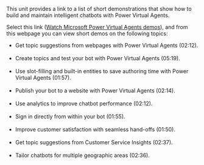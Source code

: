 This unit provides a link to a list of short demonstrations that show how to build and maintain intelligent chatbots with Power Virtual Agents.

Select this link ([Watch Microsoft Power Virtual Agents demos](https://powervirtualagents.microsoft.com/demo/?azure-portal=true)), and from this webpage you can view short demos on the following topics:

 -  Get topic suggestions from webpages with Power Virtual Agents (02:12).<br><br>
 -  Create topics and test your bot with Power Virtual Agents (05:19).<br><br>
 -  Use slot-filling and built-in entities to save authoring time with Power Virtual Agents (01:57).<br><br>
 -  Publish your bot to a website with Power Virtual Agents (02:14).<br><br>
 -  Use analytics to improve chatbot performance (02:12).<br><br>
 -  Sign in directly from within your bot (01:55).<br><br>
 -  Improve customer satisfaction with seamless hand-offs (01:50).<br><br>
 -  Get topic suggestions from Customer Service Insights (02:37).<br><br>
 -  Tailor chatbots for multiple geographic areas (02:36).
